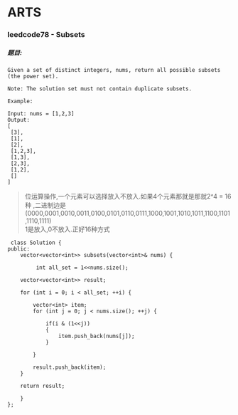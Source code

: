 # ARTS
 
### leedcode78 - Subsets
##### 题目:
 
 ``` 
 Given a set of distinct integers, nums, return all possible subsets (the power set).

Note: The solution set must not contain duplicate subsets.

Example:

Input: nums = [1,2,3]
Output:
[
  [3],
  [1],
  [2],
  [1,2,3],
  [1,3],
  [2,3],
  [1,2],
  []
]

 ```


> 位运算操作,一个元素可以选择放入不放入.如果4个元素那就是那就2^4 = 16种 ,二进制边是(0000,0001,0010,0011,0100,0101,0110,0111,1000,1001,1010,1011,1100,1101,1110,1111)<br>
> 1是放入,0不放入.正好16种方式

```
 class Solution {
public:
    vector<vector<int>> subsets(vector<int>& nums) {
         
         int all_set = 1<<nums.size();

    vector<vector<int>> result;

    for (int i = 0; i < all_set; ++i) {

        vector<int> item;
        for (int j = 0; j < nums.size(); ++j) {

            if(i & (1<<j))
            {
                item.push_back(nums[j]);
            }

        }

        result.push_back(item);
    }

    return result;
        
    }
};

```


